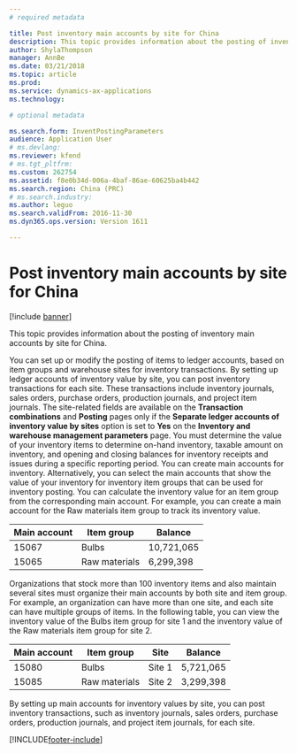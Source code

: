 ```yaml
---
# required metadata

title: Post inventory main accounts by site for China
description: This topic provides information about the posting of inventory main accounts by site for China.
author: ShylaThompson
manager: AnnBe
ms.date: 03/21/2018
ms.topic: article
ms.prod: 
ms.service: dynamics-ax-applications
ms.technology: 

# optional metadata

ms.search.form: InventPostingParameters
audience: Application User
# ms.devlang: 
ms.reviewer: kfend
# ms.tgt_pltfrm: 
ms.custom: 262754
ms.assetid: f8e0b34d-006a-4baf-86ae-60625ba4b442
ms.search.region: China (PRC)
# ms.search.industry: 
ms.author: leguo
ms.search.validFrom: 2016-11-30
ms.dyn365.ops.version: Version 1611

---
```


# Post inventory main accounts by site for China

[!include [banner](../includes/banner.md)]

This topic provides information about the posting of inventory main accounts by site for China.

You can set up or modify the posting of items to ledger accounts, based on item groups and warehouse sites for inventory transactions. By setting up ledger accounts of inventory value by site, you can post inventory transactions for each site. These transactions include inventory journals, sales orders, purchase orders, production journals, and project item journals. The site-related fields are available on the **Transaction combinations** and **Posting** pages only if the **Separate ledger accounts of inventory value by sites** option is set to **Yes** on the **Inventory and warehouse management parameters** page. You must determine the value of your inventory items to determine on-hand inventory, taxable amount on inventory, and opening and closing balances for inventory receipts and issues during a specific reporting period. You can create main accounts for inventory. Alternatively, you can select the main accounts that show the value of your inventory for inventory item groups that can be used for inventory posting. You can calculate the inventory value for an item group from the corresponding main account. For example, you can create a main account for the Raw materials item group to track its inventory value.

| Main account | Item group    | Balance    |
|--------------|---------------|------------|
| 15067        | Bulbs         | 10,721,065 |
| 15065        | Raw materials | 6,299,398  |

Organizations that stock more than 100 inventory items and also maintain several sites must organize their main accounts by both site and item group. For example, an organization can have more than one site, and each site can have multiple groups of items. In the following table, you can view the inventory value of the Bulbs item group for site 1 and the inventory value of the Raw materials item group for site 2.

| Main account | Item group    | Site   | Balance   |
|--------------|---------------|--------|-----------|
| 15080        | Bulbs         | Site 1 | 5,721,065 |
| 15085        | Raw materials | Site 2 | 3,299,398 |

By setting up main accounts for inventory values by site, you can post inventory transactions, such as inventory journals, sales orders, purchase orders, production journals, and project item journals, for each site.


[!INCLUDE[footer-include](../../includes/footer-banner.md)]